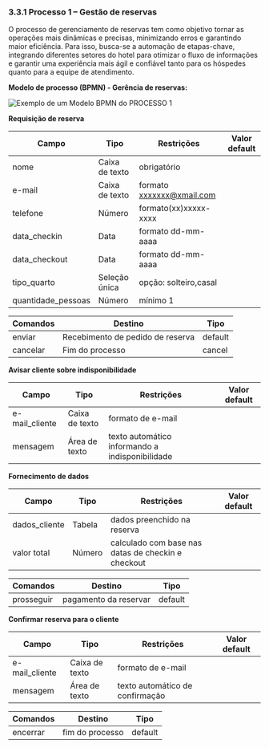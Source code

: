 ### 3.3.1 Processo 1 – Gestão de reservas


O processo de gerenciamento de reservas tem como objetivo tornar as operações mais dinâmicas e precisas, minimizando erros e garantindo maior eficiência. Para isso, busca-se a automação de etapas-chave, integrando diferentes setores do hotel para otimizar o fluxo de informações e garantir uma experiência mais ágil e confiável tanto para os hóspedes quanto para a equipe de atendimento.

**Modelo de processo (BPMN) - Gerência de reservas:**



![Exemplo de um Modelo BPMN do PROCESSO 1](https://github.com/ICEI-PUCMinas-PSG-SI-TI/psg-si-2025-1-p3-tiapn-6818100-easyhostproject/blob/main/docs/images/Gest%C3%A3o%20de%20reservas%20BPMN.jpeg)

**Requisição de reserva**

| **Campo**       | **Tipo**         | **Restrições** | **Valor default** |
| ---             | ---              | ---            | ---               |
| nome | Caixa de texto  |       obrigatório         |                   |
| e-mail | Caixa de texto  |        formato xxxxxxx@xmail.com       |                   |
| telefone | Número  |       formato(xx)xxxxx-xxxx         |                   |
| data_checkin | Data  |      formato dd-mm-aaaa          |                   |
| data_checkout | Data  |       formato dd-mm-aaaa         |                   |
| tipo_quarto | Seleção única  |       opção: solteiro,casal         |                   |
| quantidade_pessoas | Número  |        mínimo 1        |                   |

| **Comandos**         |  **Destino**                   | **Tipo** |
| ---                  | ---                            | ---               |
| enviar | Recebimento de pedido de reserva  | default |
| cancelar | Fim do processo  | cancel |

**Avisar cliente sobre indisponibilidade**

| **Campo**       | **Tipo**         | **Restrições** | **Valor default** |
| ---             | ---              | ---            | ---               |
| e-mail_cliente | Caixa de texto  |        formato de e-mail       |                   |
|          mensagem      |        Área de texto          |       texto automático informando a indisponibilidade         |                   |

**Fornecimento de dados**

| **Campo**       | **Tipo**         | **Restrições** | **Valor default** |
| ---             | ---              | ---            | ---               |
| dados_cliente | Tabela  |       dados preenchido na reserva         |                   |
|         valor total       |        Número          |        calculado com base nas datas de checkin e checkout        |                   |

| **Comandos**         |  **Destino**                   | **Tipo**          |
| ---                  | ---                            | ---               |
| prosseguir | pagamento da reservar  | default  |

**Confirmar reserva para o cliente**

| **Campo**       | **Tipo**         | **Restrições** | **Valor default** |
| ---             | ---              | ---            | ---               |
| e-mail_cliente | Caixa de texto  |        formato de e-mail        |                   |
|        mensagem        |         Área de texto         |       texto automático de confirmação         |                   |

| **Comandos**         |  **Destino**                   | **Tipo**          |
| ---                  | ---                            | ---               |
| encerrar | fim do processo  | default |


